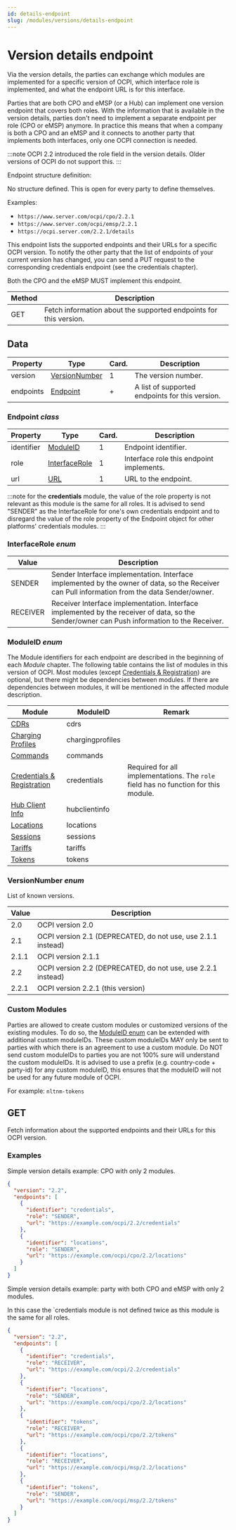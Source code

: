 ```yaml
---
id: details-endpoint
slug: /modules/versions/details-endpoint
---
```

# Version details endpoint

Via the version details, the parties can exchange which modules are implemented for a specific version of OCPI, which
interface role is implemented, and what the endpoint URL is for this interface.

Parties that are both CPO and eMSP (or a Hub) can implement one version endpoint that covers both roles. With the
information that is available in the version details, parties don't need to implement a separate endpoint per role (CPO
or eMSP) anymore. In practice this means that when a company is both a CPO and an eMSP and it connects to another party
that implements both interfaces, only one OCPI connection is needed.

:::note
OCPI 2.2 introduced the role field in the version details. Older versions of OCPI do not support this.
:::

Endpoint structure definition:

No structure defined. This is open for every party to define themselves.

Examples:

* `https://www.server.com/ocpi/cpo/2.2.1`
* `https://www.server.com/ocpi/emsp/2.2.1`
* `https://ocpi.server.com/2.2.1/details`

This endpoint lists the supported endpoints and their URLs for a specific OCPI version. To notify the other party that
the list of endpoints of your current version has changed, you can send a PUT request to the corresponding credentials
endpoint (see the credentials chapter).

Both the CPO and the eMSP MUST implement this endpoint.

| Method | Description                                                       |
|--------|-------------------------------------------------------------------|
| GET    | Fetch information about the supported endpoints for this version. |

## Data

| Property  | Type                                                                               | Card. | Description                                     |
|-----------|------------------------------------------------------------------------------------|-------|-------------------------------------------------|
| version   | [VersionNumber](/06-modules/01-versions/03-details-endpoint.md#versionnumber-enum) | 1     | The version number.                             |
| endpoints | [Endpoint](/06-modules/01-versions/03-details-endpoint.md#endpoint-class)          | \+    | A list of supported endpoints for this version. |

### Endpoint *class*

| Property   | Type                                                                               | Card. | Description                              |
|------------|------------------------------------------------------------------------------------|-------|------------------------------------------|
| identifier | [ModuleID](/06-modules/01-versions/03-details-endpoint.md#moduleid-enum)           | 1     | Endpoint identifier.                     |
| role       | [InterfaceRole](/06-modules/01-versions/03-details-endpoint.md#interfacerole-enum) | 1     | Interface role this endpoint implements. |
| url        | [URL](/07-types/01-intro.md#url-type)                                              | 1     | URL to the endpoint.                     |

:::note
for the **credentials** module, the value of the role property is not relevant as this module is the same for all roles.
It is advised to send "SENDER" as the InterfaceRole for one's own credentials endpoint and to disregard the value of the
role property of the Endpoint object for other platforms' credentials modules.
:::

### InterfaceRole *enum*

| Value    | Description                                                                                                                                   |
|----------|-----------------------------------------------------------------------------------------------------------------------------------------------|
| SENDER   | Sender Interface implementation. Interface implemented by the owner of data, so the Receiver can Pull information from the data Sender/owner. |
| RECEIVER | Receiver Interface implementation. Interface implemented by the receiver of data, so the Sender/owner can Push information to the Receiver.   |

### ModuleID *enum*

The Module identifiers for each endpoint are described in the beginning of each *Module* chapter. The following table
contains the list of modules in this version of OCPI. Most modules (except [Credentials &
Registration](/06-modules/02-credentials/01-intro.md)) are optional, but there might be dependencies
between modules. If there are dependencies between modules, it will be mentioned in the affected module description.

| Module                                                               | ModuleID         | Remark                                                                              |
|----------------------------------------------------------------------|------------------|-------------------------------------------------------------------------------------|
| [CDRs](/06-modules/05-cdrs/01-intro.md)                              | cdrs             |                                                                                     |
| [Charging Profiles](https://ocpi.dev)                                | chargingprofiles |                                                                                     |
| [Commands](https://ocpi.dev)                                         | commands         |                                                                                     |
| [Credentials & Registration](/06-modules/02-credentials/01-intro.md) | credentials      | Required for all implementations. The `role` field has no function for this module. |
| [Hub Client Info](https://ocpi.dev)                                  | hubclientinfo    |                                                                                     |
| [Locations](https://ocpi.dev)                                        | locations        |                                                                                     |
| [Sessions](https://ocpi.dev)                                         | sessions         |                                                                                     |
| [Tariffs](https://ocpi.dev)                                          | tariffs          |                                                                                     |
| [Tokens](https://ocpi.dev)                                           | tokens           |                                                                                     |

### VersionNumber *enum*

List of known versions.

| Value | Description                                                  |
|-------|--------------------------------------------------------------|
| 2.0   | OCPI version 2.0                                             |
| 2.1   | OCPI version 2.1 (DEPRECATED, do not use, use 2.1.1 instead) |
| 2.1.1 | OCPI version 2.1.1                                           |
| 2.2   | OCPI version 2.2 (DEPRECATED, do not use, use 2.2.1 instead) |
| 2.2.1 | OCPI version 2.2.1 (this version)                            |

### Custom Modules

Parties are allowed to create custom modules or customized versions of the existing modules. To do so, the [ModuleID
enum](/06-modules/01-versions/03-details-endpoint.md#moduleid-enum) can be extended with additional custom moduleIDs. These custom
moduleIDs MAY only be sent to parties with which there is an agreement to use a custom module. Do NOT send custom
moduleIDs to parties you are not 100% sure will understand the custom moduleIDs. It is advised to use a prefix (e.g.
country-code + party-id) for any custom moduleID, this ensures that the moduleID will not be used for any future module
of OCPI.

For example: `nltnm-tokens`

## GET

Fetch information about the supported endpoints and their URLs for this OCPI version.

### Examples

Simple version details example: CPO with only 2 modules.

``` json
{
  "version": "2.2",
  "endpoints": [
    {
      "identifier": "credentials",
      "role": "SENDER",
      "url": "https://example.com/ocpi/2.2/credentials"
    },
    {
      "identifier": "locations",
      "role": "SENDER",
      "url": "https://example.com/ocpi/cpo/2.2/locations"
    }
  ]
}
```

Simple version details example: party with both CPO and eMSP with only 2 modules.

In this case the `credentials module is not defined twice as this module is the same for all roles.

``` json
{
  "version": "2.2",
  "endpoints": [
    {
      "identifier": "credentials",
      "role": "RECEIVER",
      "url": "https://example.com/ocpi/2.2/credentials"
    },
    {
      "identifier": "locations",
      "role": "SENDER",
      "url": "https://example.com/ocpi/cpo/2.2/locations"
    },
    {
      "identifier": "tokens",
      "role": "RECEIVER",
      "url": "https://example.com/ocpi/cpo/2.2/tokens"
    },
    {
      "identifier": "locations",
      "role": "RECEIVER",
      "url": "https://example.com/ocpi/msp/2.2/locations"
    },
    {
      "identifier": "tokens",
      "role": "SENDER",
      "url": "https://example.com/ocpi/msp/2.2/tokens"
    }
  ]
}
